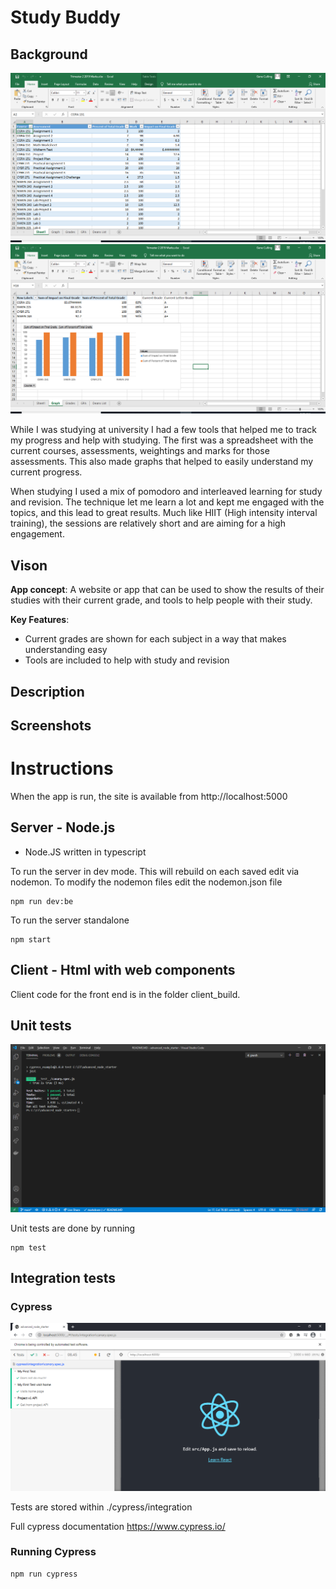 # Study Buddy

## Background

![Grades Spreadsheet](docs/images/background-01.png)
![Grades Spreadsheet Graph](docs/images/background-02.png)

While I was studying at university I had a few tools that helped me to track my progress and help with studying. 
The first was a spreadsheet with the current courses, assessments, weightings and marks for those assessments. This also made graphs that helped to easily understand my current progress.

When studying I used a mix of pomodoro and interleaved learning for study and revision. The technique let me learn a lot and kept me engaged with the topics, and this lead to great results. Much like HIIT (High intensity interval training), the sessions are relatively short and are aiming for a high engagement.

## Vison
**App concept**: A website or app that can be used to show the results of their studies with their current grade, and tools to help people with their study.

**Key Features**: 
+ Current grades are shown for each subject in a way that makes understanding easy
+ Tools are included to help with study and revision

## Description


## Screenshots


# Instructions 
When the app is run, the site is available from http://localhost:5000

## Server - Node.js
+ Node.JS written in typescript

To run the server in dev mode. This will rebuild on each saved edit via nodemon.
To modify the nodemon files edit the nodemon.json file
``` 
npm run dev:be
```

To run the server standalone 
```
npm start
```

## Client - Html with web components
Client code for the front end is in the folder client_build.


## Unit tests
![jest tests](docs/screenshots/jest-screenshot-01.png)

Unit tests are done by running 
```
npm test
```

## Integration tests
### Cypress
![Cypress Screenshot](docs/screenshots/cypress-screenshot-01.png)

Tests are stored within ./cypress/integration

Full cypress documentation https://www.cypress.io/

### Running Cypress
```
npm run cypress
```
